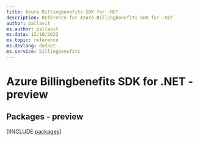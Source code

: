 ```yaml
---
title: Azure Billingbenefits SDK for .NET
description: Reference for Azure Billingbenefits SDK for .NET
author: pallavit
ms.author: pallavit
ms.data: 12/16/2022
ms.topic: reference
ms.devlang: dotnet
ms.service: billingbenefits
---
```

# Azure Billingbenefits SDK for .NET - preview
## Packages - preview
[!INCLUDE [packages](billingbenefits-index.md)]